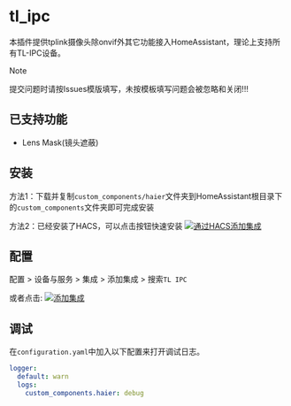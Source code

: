 # tl_ipc
本插件提供tplink摄像头除onvif外其它功能接入HomeAssistant，理论上支持所有TL-IPC设备。

> [!NOTE]
> 提交问题时请按Issues模版填写，未按模板填写问题会被忽略和关闭!!!

## 已支持功能
- Lens Mask(镜头遮蔽)

## 安装

方法1：下载并复制`custom_components/haier`文件夹到HomeAssistant根目录下的`custom_components`文件夹即可完成安装

方法2：已经安装了HACS，可以点击按钮快速安装 [![通过HACS添加集成](https://my.home-assistant.io/badges/hacs_repository.svg)](https://my.home-assistant.io/redirect/hacs_repository/?owner=iapyang&repository=tl_ipc&category=integration)

## 配置

配置 > 设备与服务 >  集成 >  添加集成 > 搜索`TL IPC`

或者点击: [![添加集成](https://my.home-assistant.io/badges/config_flow_start.svg)](https://my.home-assistant.io/redirect/config_flow_start?domain=tl_ipc)

## 调试
在`configuration.yaml`中加入以下配置来打开调试日志。

```yaml
logger:
  default: warn
  logs:
    custom_components.haier: debug
```